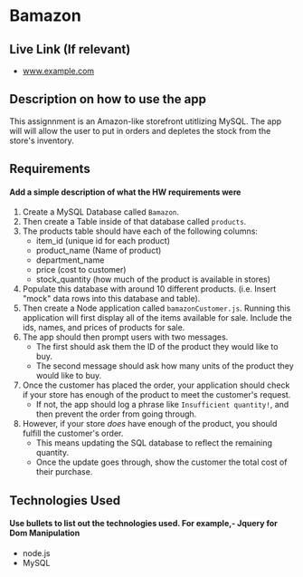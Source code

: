 # Bamazon
## Live Link (If relevant)
 - www.example.com
## Description on how to use the app
This assignnment is an Amazon-like storefront utitlizing MySQL. The app will will allow the user to put in orders and depletes the stock from the store's inventory. 
## Requirements
#### Add a simple description of what the HW requirements were
1. Create a MySQL Database called `Bamazon`.
2. Then create a Table inside of that database called `products`.
3. The products table should have each of the following columns:
   * item_id (unique id for each product)
   * product_name (Name of product)
   * department_name
   * price (cost to customer)
   * stock_quantity (how much of the product is available in stores)
4. Populate this database with around 10 different products. (i.e. Insert "mock" data rows into this database and table).
5. Then create a Node application called `bamazonCustomer.js`. Running this application will first display all of the items available for sale. Include the ids, names, and prices of products for sale.
6. The app should then prompt users with two messages.
   * The first should ask them the ID of the product they would like to buy.
   * The second message should ask how many units of the product they would like to buy.
7. Once the customer has placed the order, your application should check if your store has enough of the product to meet the customer's request.
   * If not, the app should log a phrase like `Insufficient quantity!`, and then prevent the order from going through.
8. However, if your store _does_ have enough of the product, you should fulfill the customer's order.
   * This means updating the SQL database to reflect the remaining quantity.
   * Once the update goes through, show the customer the total cost of their purchase.
## Technologies Used
#### Use bullets to list out the technologies used. For example,- Jquery for Dom Manipulation
- node.js
- MySQL

```